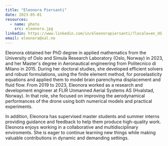 ```yaml
---
title: "Eleonora Piersanti"
date: 2023-05-01
resources:
  - name: photo
    src: eleonora.jpg
linkedin: https://www.linkedin.com/in/eleonorapiersanti/?locale=en_US
email: eleonora@xal.no
---
```


Eleonora obtained her PhD degree in applied mathematics from the
University of Oslo and Simula Research Laboratory (Oslo, Norway) in 2023, and her Master's degree in Aeronautical engineering from Politecnico di Milano in 2015. 
During her doctoral studies, she developed efficient solvers and robust formulations, using the finite element method, for poroelasticity equations and applied them to model brain parenchyma displacement and fluid flow.
From 2019 to 2023, Eleonora worked as a research and development engineer at FLIR Unmanned Aerial Systems AS (Hvalstad, Norway). 
In that role, she focused on improving the aerodynamical performances of the drone using both numerical models and practical experiments. 
 
<!--more-->

In addition, Eleonora has supervised master students and summer interns providing guidance and feedback to help them produce high-quality work.
Eleonora enjoys working in a collaborative and multidisciplinary enviroments. She is eager to continue learning new things while making valuable contributions in dynamic and demanding settings.
